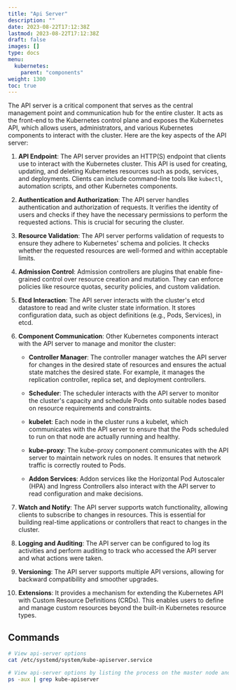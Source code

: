 ```yaml
---
title: "Api Server"
description: ""
date: 2023-08-22T17:12:38Z
lastmod: 2023-08-22T17:12:38Z
draft: false
images: []
type: docs
menu:
  kubernetes:
    parent: "components"
weight: 1300
toc: true
---
```


The API server is a critical component that serves as the central management point and communication hub for the entire cluster. It acts as the front-end to the Kubernetes control plane and exposes the Kubernetes API, which allows users, administrators, and various Kubernetes components to interact with the cluster. Here are the key aspects of the API server:

1. **API Endpoint**: The API server provides an HTTP(S) endpoint that clients use to interact with the Kubernetes cluster. This API is used for creating, updating, and deleting Kubernetes resources such as pods, services, and deployments. Clients can include command-line tools like `kubectl`, automation scripts, and other Kubernetes components.

2. **Authentication and Authorization**: The API server handles authentication and authorization of requests. It verifies the identity of users and checks if they have the necessary permissions to perform the requested actions. This is crucial for securing the cluster.

3. **Resource Validation**: The API server performs validation of requests to ensure they adhere to Kubernetes' schema and policies. It checks whether the requested resources are well-formed and within acceptable limits.

4. **Admission Control**: Admission controllers are plugins that enable fine-grained control over resource creation and mutation. They can enforce policies like resource quotas, security policies, and custom validation.

5. **Etcd Interaction**: The API server interacts with the cluster's etcd datastore to read and write cluster state information. It stores configuration data, such as object definitions (e.g., Pods, Services), in etcd.

6. **Component Communication**: Other Kubernetes components interact with the API server to manage and monitor the cluster:

   - **Controller Manager**: The controller manager watches the API server for changes in the desired state of resources and ensures the actual state matches the desired state. For example, it manages the replication controller, replica set, and deployment controllers.

   - **Scheduler**: The scheduler interacts with the API server to monitor the cluster's capacity and schedule Pods onto suitable nodes based on resource requirements and constraints.

   - **kubelet**: Each node in the cluster runs a kubelet, which communicates with the API server to ensure that the Pods scheduled to run on that node are actually running and healthy.

   - **kube-proxy**: The kube-proxy component communicates with the API server to maintain network rules on nodes. It ensures that network traffic is correctly routed to Pods.

   - **Addon Services**: Addon services like the Horizontal Pod Autoscaler (HPA) and Ingress Controllers also interact with the API server to read configuration and make decisions.

7. **Watch and Notify**: The API server supports watch functionality, allowing clients to subscribe to changes in resources. This is essential for building real-time applications or controllers that react to changes in the cluster.

8. **Logging and Auditing**: The API server can be configured to log its activities and perform auditing to track who accessed the API server and what actions were taken.

9. **Versioning**: The API server supports multiple API versions, allowing for backward compatibility and smoother upgrades.

10. **Extensions**: It provides a mechanism for extending the Kubernetes API with Custom Resource Definitions (CRDs). This enables users to define and manage custom resources beyond the built-in Kubernetes resource types.

## Commands

```bash
# View api-server options
cat /etc/systemd/system/kube-apiserver.service

# View api-server options by listing the process on the master node and searching for kube-apiserver
ps -aux | grep kube-apiserver
```
